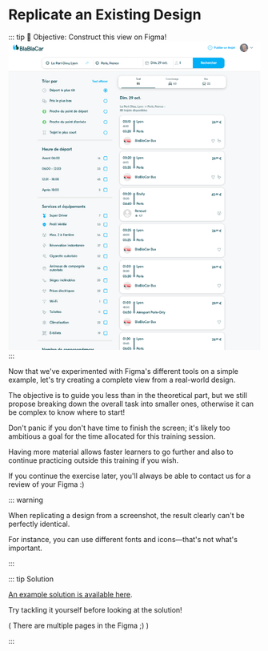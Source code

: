 # Replicate an Existing Design

::: tip 🎯 Objective: Construct this view on Figma!
![](../../assets/img/figma/exercice/app//full_screen.png)
:::

Now that we've experimented with Figma's different tools on a simple example, let's try creating a complete view from a real-world design.

The objective is to guide you less than in the theoretical part, but we still propose breaking down the overall task into smaller ones, otherwise it can be complex to know where to start!

Don't panic if you don't have time to finish the screen; it's likely too ambitious a goal for the time allocated for this training session.

Having more material allows faster learners to go further and also to continue practicing outside this training if you wish.

If you continue the exercise later, you'll always be able to contact us for a review of your Figma :)

::: warning

When replicating a design from a screenshot, the result clearly can't be perfectly identical.

For instance, you can use different fonts and icons—that's not what's important.

:::

::: tip Solution

[An example solution is available here](https://www.figma.com/file/uUvHGlJITQbQQnn4zMxJku/Blablacar?type=design&node-id=0%3A1&mode=design&t=ebOpGpn3qxmYY7BI-1).

Try tackling it yourself before looking at the solution!


( There are multiple pages in the Figma ;) )

:::